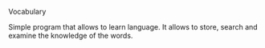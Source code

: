 Vocabulary

Simple program that allows to learn language. It allows to store, search and examine the knowledge of the words.
